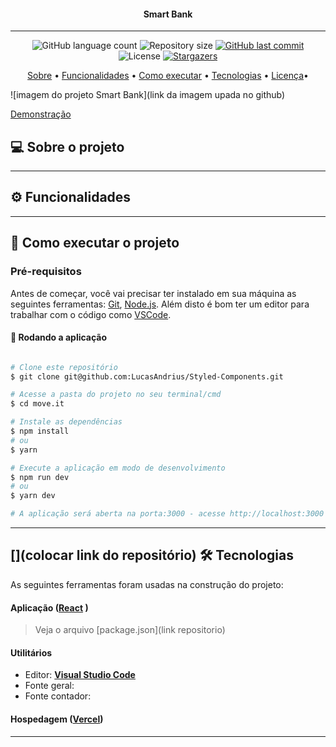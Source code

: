 <h4 align="center">
	Smart Bank  
</h4>
<hr/>
<p align="center">
  <img alt="GitHub language count" src="https://img.shields.io/github/languages/count/LucasAndrius/Styled-Components?color=%2304D361&style=for-the-badge">

  <img alt="Repository size" src="https://img.shields.io/github/repo-size/LucasAndrius/Styled-Components?style=for-the-badge">

  <a href="https://github.com/LucasAndrius/move.it/commits/master">
    <img alt="GitHub last commit" src="https://img.shields.io/github/last-commit/LucasAndrius/Styled-Components?style=for-the-badge">
  </a>

   <img alt="License" src="https://img.shields.io/badge/license-MIT-brightgreen?style=for-the-badge">
   <a href="https://github.com/LucasAndrius/Styled-Components/stargazers">
    <img alt="Stargazers" src="https://img.shields.io/github/stars/LucasAndrius/Styled-Components?style=for-the-badge">
  </a>

</p>



<p align="center">
 <a href="#--sobre-o-projeto">Sobre</a> •
 <a href="#-%EF%B8%8F-funcionalidades">Funcionalidades</a> •
 <a href="#--como-executar-o-projeto">Como executar</a> •
 <a href="#--tecnologias">Tecnologias</a> •
  <a href="#--licença">Licença</a>•
 </p>

![imagem do projeto Smart Bank](link da imagem upada no github)

<a href="">Demonstração</a>

## [](https://github.com/LucasAndrius/Styled-Components#--sobre-o-projeto) 💻 Sobre o projeto
---

## [](https://github.com/LucasAndrius/Styled-Components#-%EF%B8%8F-funcionalidades) ⚙️ Funcionalidades
 


---

## [](https://github.com/LucasAndrius/Styled-Components#--como-executar-o-projeto) 🚀 Como executar o projeto

### Pré-requisitos

Antes de começar, você vai precisar ter instalado em sua máquina as seguintes ferramentas:
[Git](https://git-scm.com), [Node.js](https://nodejs.org/en/).
Além disto é bom ter um editor para trabalhar com o código como [VSCode](https://code.visualstudio.com/).

#### 🧭 Rodando a aplicação

```bash

# Clone este repositório
$ git clone git@github.com:LucasAndrius/Styled-Components.git

# Acesse a pasta do projeto no seu terminal/cmd
$ cd move.it

# Instale as dependências
$ npm install
# ou
$ yarn

# Execute a aplicação em modo de desenvolvimento
$ npm run dev
# ou
$ yarn dev

# A aplicação será aberta na porta:3000 - acesse http://localhost:3000

```

---

## [](colocar link do repositório) 🛠 Tecnologias

As seguintes ferramentas foram usadas na construção do projeto:

#### **Aplicação** (**[React](https://reactjs.org/)** )


> Veja o arquivo [package.json](link repositorio)

#### **Utilitários**

- Editor: **[Visual Studio Code](https://code.visualstudio.com/)**
- Fonte geral: 
- Fonte contador: 

#### **Hospedagem** (**[Vercel](https://vercel.com/)**)

---

